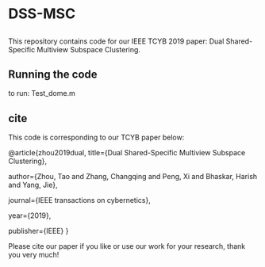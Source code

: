 # DSS-MSC

##
This repository contains code for our IEEE TCYB 2019 paper: Dual Shared-Specific Multiview Subspace Clustering. 

## Running the code
to run: Test_dome.m

## cite
This code is corresponding to our TCYB paper below:

@article{zhou2019dual,
  title={Dual Shared-Specific Multiview Subspace Clustering},
  
  author={Zhou, Tao and Zhang, Changqing and Peng, Xi and Bhaskar, Harish and Yang, Jie},
  
  journal={IEEE transactions on cybernetics},
  
  year={2019},
  
  publisher={IEEE}
}

Please cite our paper if you like or use our work for your research, thank you very much!
